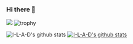 ### Hi there 👋

<a href="#"><img src="https://img.shields.io/badge/blog-444444?style=flat-square&logo=kakao&logoColor=white"/></a>
![trophy](https://github-profile-trophy.vercel.app/?username=I-L-A-D)

![I-L-A-D's github stats](https://github-readme-stats.vercel.app/api?username=I-L-A-D&show_icons=true)
[![I-L-A-D's github stats](https://github-readme-stats.vercel.app/api/top-langs/?username=I-L-A-D&show_icons=true&hide_border=true&title_color=004386&icon_color=004386&layout=compact)](https://github.com/I-L-A-D)

<!-- <a href="[1. 연결하고싶은 사이트 url]" target="_blank"><img src="https://img.shields.io/badge/[2. 등록하려는 이름]-[3. #을 뺀 나머지 색깔코드]?style=flat-square&logo=[4. 로고명(아이콘명)]&logoColor=white"/></a>
 -->
<!--
**I-L-A-D/I-L-A-D** is a ✨ _special_ ✨ repository because its `README.md` (this file) appears on your GitHub profile.

Here are some ideas to get you started:

- 🔭 I’m currently working on ...
- 🌱 I’m currently learning ...
- 👯 I’m looking to collaborate on ...
- 🤔 I’m looking for help with ...
- 💬 Ask me about ...
- 📫 How to reach me: ...
- 😄 Pronouns: ...
- ⚡ Fun fact: ...
-->
